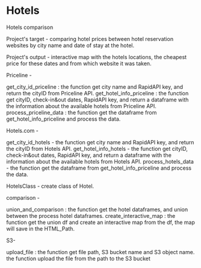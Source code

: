 # Hotels
Hotels comparison

Project's target - comparing hotel prices between hotel reservation websites by city name and date of stay at the hotel.

Project's output - interactive map with the hotels locations, the cheapest price for these dates and from which website it was taken.

Priceline - 

get_city_id_priceline : the function get city name and RapidAPI key, and return the cityID from Priceline API.
get_hotel_info_priceline : the function get cityID, check-in&out dates, RapidAPI key, and return a dataframe with the information about the available hotels from Priceline API.
process_priceline_data : the function get the dataframe from get_hotel_info_priceline and process the data.

Hotels.com - 

get_city_id_hotels - the function get city name and RapidAPI key, and return the cityID from Hotels API.
get_hotel_info_hotels - the function get cityID, check-in&out dates, RapidAPI key, and return a dataframe with the information about the available hotels from Hotels API.
process_hotels_data - the function get the dataframe from get_hotel_info_priceline and process the data.

HotelsClass - create class of Hotel.

comparison - 

union_and_comparison : the function get the hotel dataframes, and union between the process hotel dataframes.
create_interactive_map : the function get the union df and create an interactive map from the df, the map will save in the HTML_Path.

S3-

upload_file : the function get file path, S3 bucket name and S3 object name.
the function upload the file from the path to the S3 bucket
